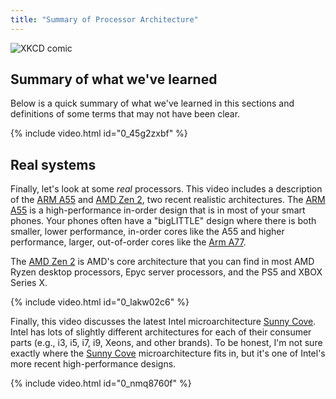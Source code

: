 ```yaml
---
title: "Summary of Processor Architecture"
---
```


![XKCD comic](https://imgs.xkcd.com/comics/abstraction.png)

## Summary of what we've learned

Below is a quick summary of what we've learned in this sections and definitions of some terms that may not have been clear.

{% include video.html id="0_45g2zxbf" %}

## Real systems

Finally, let's look at some *real* processors.
This video includes a description of the [ARM A55](https://www.anandtech.com/show/11441/dynamiq-and-arms-new-cpus-cortex-a75-a55/4) and [AMD Zen 2](https://en.wikichip.org/wiki/amd/microarchitectures/zen_2), two recent realistic architectures.
The [ARM A55](https://www.anandtech.com/show/11441/dynamiq-and-arms-new-cpus-cortex-a75-a55/4) is a high-performance in-order design that is in most of your smart phones.
Your phones often have a "bigLITTLE" design where there is both smaller, lower performance, in-order cores like the A55 and higher performance, larger, out-of-order cores like the [Arm A77](https://en.wikichip.org/wiki/arm_holdings/microarchitectures/cortex-a77).

The [AMD Zen 2](https://en.wikichip.org/wiki/amd/microarchitectures/zen_2) is AMD's core architecture that you can find in most AMD Ryzen desktop processors, Epyc server processors, and the PS5 and XBOX Series X.

{% include video.html id="0_lakw02c6" %}

Finally, this video discusses the latest Intel microarchitecture [Sunny Cove](https://en.wikichip.org/wiki/intel/microarchitectures/sunny_cove).
Intel has lots of slightly different architectures for each of their consumer parts (e.g., i3, i5, i7, i9, Xeons, and other brands).
To be honest, I'm not sure exactly where the [Sunny Cove](https://en.wikichip.org/wiki/intel/microarchitectures/sunny_cove) microarchitecture fits in, but it's one of Intel's more recent high-performance designs.

{% include video.html id="0_nmq8760f" %}
